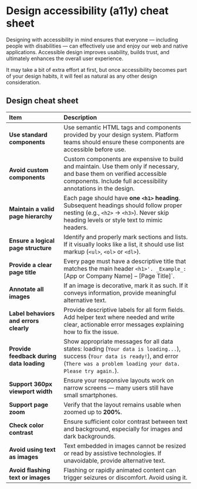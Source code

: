 # Design accessibility (a11y) cheat sheet

Designing with accessibility in mind ensures that everyone — including people with disabilities — can effectively use 
and enjoy our web and native applications. Accessible design improves usability, builds trust, and ultimately enhances 
the overall user experience.

It may take a bit of extra effort at first, but once accessibility becomes part of your design habits, it will feel as 
natural as any other design consideration.

## Design cheat sheet
| Item                                            | Description                                                                                                                                                                                   | 
|:------------------------------------------------|:----------------------------------------------------------------------------------------------------------------------------------------------------------------------------------------------|
| **Use standard components**                     | Use semantic HTML tags and components provided by your design system. Platform teams should ensure these components are accessible before use.                                                |
| **Avoid custom components**                     | Custom components are expensive to build and maintain. Use them only if necessary, and base them on verified accessible components. Include full accessibility annotations in the design.     |
| **Maintain a valid page hierarchy**             | Each page should have **one `<h1>` heading**. Subsequent headings should follow proper nesting (e.g., `<h2>` → `<h3>`). Never skip heading levels or style text to mimic headers.             |
| **Ensure a logical page structure**             | Identify and properly mark sections and lists. If it visually looks like a list, it should use list markup (`<ul>`, `<ol>` or `<dl>`).                                                        |  
| **Provide a clear page title**                  | Every page must have a descriptive title that matches the main header `<h1>'. _Example_: `[App or Company Name] – [Page Title]`.                                                              |
| **Annotate all images**                         | If an image is decorative, mark it as such. If it conveys information, provide meaningful alternative text.                                                                                   |                          
| **Label behaviors and errors clearly**          | Provide descriptive labels for all form fields. Add helper text where needed and write clear, actionable error messages explaining how to fix the issue.                                      |
| **Provide feedback during data loading**        | Show appropriate messages for all data states: loading (`Your data is loading...`), success (`Your data is ready!`), and error (`There was a problem loading your data. Please try again.`).  |
| **Support 360px viewport width**                | Ensure your responsive layouts work on narrow screens — many users still have small smartphones.                                                                                              |
| **Support page zoom**                           | Verify that the layout remains usable when zoomed up to **200%**.                                                                                                                             |
| **Check color contrast**                        | Ensure sufficient color contrast between text and background, especially for images and dark backgrounds.                                                                                     |
| **Avoid using text as images**                  | Text embedded in images cannot be resized or read by assistive technologies. If unavoidable, provide alternative text.                                                                        |
| **Avoid flashing text or images**               | Flashing or rapidly animated content can trigger seizures or discomfort. Avoid using it.                                                                                                      |
